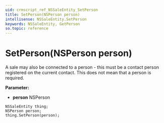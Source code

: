 ```yaml
---
uid: crmscript_ref_NSSaleEntity_SetPerson
title: SetPerson(NSPerson person)
intellisense: NSSaleEntity.SetPerson
keywords: NSSaleEntity, GetPerson
so.topic: reference
---
```


# SetPerson(NSPerson person)

A sale may also be connected to a person - this must be a contact person registered on the current contact. This does not mean that a person is required.

**Parameter:** 
 - **person** NSPerson

```crmscript
NSSaleEntity thing;
NSPerson person;
thing.SetPerson(person);
```

